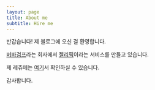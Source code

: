 ```yaml
---
layout: page
title: About me
subtitle: Hire me
---
```


반갑습니다! 제 블로그에 오신 걸 환영합니다.

[버바검프](https://bubagump.net)라는 회사에서 [젤리픽](https://jellypic.com)이라는 서비스를 만들고 있습니다.

제 레쥬메는 [여기](/resume.pdf)서 확인하실 수 있습니다.

감사합니다.

